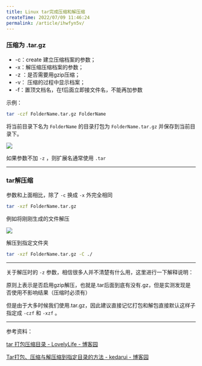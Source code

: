 ```yaml
---
title: Linux tar完成压缩和解压缩
createTime: 2022/07/09 11:46:24
permalink: /article/ihwfyn5v/
---
```


### 压缩为 .tar.gz

 - -c：create 建立压缩档案的参数；
 - -x：解压缩压缩档案的参数；
 - -z ：是否需要用gzip压缩；
 - -v： 压缩的过程中显示档案；
 - -f：置顶文档名，在f后面立即接文件名，不能再加参数

示例：

```bash
tar -czf FolderName.tar.gz FolderName
```

将当前目录下名为 `FolderName` 的目录打包为 `FolderName.tar.gz` 并保存到当前目录下。

![](/images/9a7c89712dac1079e1c564f3954de86b.png)

如果参数不加 `-z` ，则扩展名通常使用 `.tar`

---

### tar解压缩

参数和上面相比，除了 `-c` 换成 `-x` 外完全相同

```bash
tar -xzf FolderName.tar.gz
```

例如将刚刚生成的文件解压

![](/images/7954d939c57472efc72b8b7e032b113f.png)

解压到指定文件夹

```bash
tar -xzf FolderName.tar.gz -C ./
```

---

关于解压时的 `-z` 参数，相信很多人并不清楚有什么用，这里进行一下解释说明：

原则上表示是否启用gzip解压，也就是.tar后面到底有没有.gz，但是实测发现是否使用不影响结果（压缩时必须有）

但是由于大多时候我们使用.tar.gz，因此建议直接记忆打包和解包直接默认这样子指定成 `-czf` 和 `-xzf` 。

---

参考资料：

[tar 打包压缩目录 - LovelyLife - 博客园](https://www.cnblogs.com/lovelylife/p/5361697.html)

[Tar打包、压缩与解压缩到指定目录的方法 - kedarui - 博客园](https://www.cnblogs.com/kedarui/p/3525674.html)


